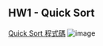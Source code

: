 HW1 - Quick Sort
------------------
[Quick Sort 程式碼](https://nbviewer.jupyter.org/github/tiffany1020/lesson/blob/master/Homework/QuickSort.ipynb)
![image](https://github.com/tiffany1020/lesson/blob/master/Homework/QuickSortFlowchart.jpg)
